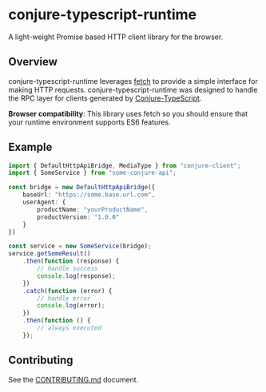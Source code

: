 # conjure-typescript-runtime
A light-weight Promise based HTTP client library for the browser.

## Overview

conjure-typescript-runtime leverages [fetch](https://developer.mozilla.org/en-US/docs/Web/API/Fetch_API) to provide a
simple interface for making HTTP requests. conjure-typescript-runtime was designed to handle the RPC layer for
clients generated by [Conjure-TypeScript](https://github.com/palantir/conjure-typescript).

__Browser compatibility__: This library uses fetch so you should ensure that your runtime environment supports ES6 features.

## Example

```typescript
import { DefaultHttpApiBridge, MediaType } from "conjure-client";
import { SomeService } from "some-conjure-api";

const bridge = new DefaultHttpApiBridge({
    baseUrl: "https://some.base.url.com",
    userAgent: {
        productName: "yourProductName",
        productVersion: "1.0.0"
    }
})

const service = new SomeService(bridge);
service.getSomeResult()
    .then(function (response) {
        // handle success
        console.log(response);
    })
    .catch(function (error) {
        // handle error
        console.log(error);
    })
    .then(function () {
        // always executed
    });
```


## Contributing

See the [CONTRIBUTING.md](./CONTRIBUTING.md) document.
